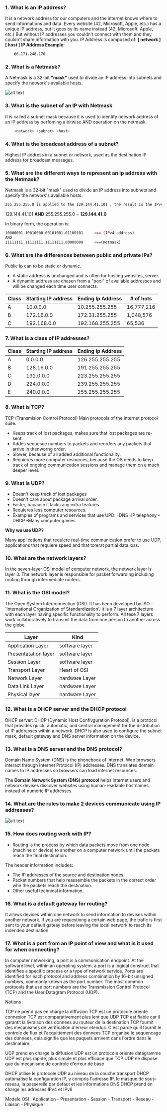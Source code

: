 ### 1. What is an IP address?
It is a network address for our computers and the internet knows where to send informations and data.
Every website (42, Microsoft, Apple, etc.) has a unique IP address, but it goes by its name instead (42, Microsoft, Apple, etc.) But without IP addresses you couldn't connect with them and they couldn't share information with you.
IP Address is composed of:  **[ network  ]  [ host  ]**
**IP Address Example:**
```bash
	66.171.248.170
```

### 2. What is a Netmask?
A Netmask is a 32-bit **"mask"** used to divide an IP address into subnets and specify the network's available hosts.

![alt text](imgs/masks_list.png)

### 3. What is the subnet of an IP with Netmask
It is called a subnet mask because it is used to identify network address of an IP address by perfoming a bitwise AND operation on the netmask.
```bash
	<network> <subnet> <host>
```

### 4. What is the broadcast address of a subnet?
Highest IP address in a subnet or network, used as the destination IP address for broadcast messages.

### 5. What are the different ways to represent an ip address with the Netmask?

Netmask is a 32-bit "mask" used to divide an IP address into subnets and specify the network's available hosts.

```bash
255.255.255.0 is applied to the 129.144.41.101 , the result is the IPv4 address of 129.144.41.0
```
129.144.41.101 **AND** 255.255.255.0 = **129.144.41.0**

In binary form, the operation is:

```bash
10000001.10010000.00101001.01100101		<== (IPv4 address)
AND
11111111.11111111.11111111.00000000		<==(netmask)
```

### 6. What are the differences between public and private IPs?

Public Ip  can to be static or dynamic.
 - A static address is unchanged and is often for hosting websites, server.
 - A dynamic address are chasen from a "pool" of available addresses and will be changed each time user connects.

| Class	|  Starting IP address	| Ending Ip Address|  # of hots | 
--------|-----------------------|------------------|------------| 
|  A 	| 10.0.0.0		| 10.255.255.255   | 16,777,216 |
|  B 	| 172.16.0.0		| 172.31.255.255   | 1,048,576  |
|  C 	| 192.168.0.0		| 192.168.255.255  | 65,536     |


### 7. What is a class of IP addresses?

| Class	|  Starting IP address	| Ending Ip Address|
--------|-----------------------|------------------|
|  A 	| 0.0.0.0		| 126.255.255.255   |
|  B 	| 128.16.0.0		| 191.255.255.255   |
|  C 	| 192.0.0.0		| 223.255.255.255  |
|  D 	| 224.0.0.0		| 239.255.255.255   |
|  E 	| 240.0.0.0		| 255.255.255.255   |

### 8. What is TCP?

TCP (Transmision Control Protocol)
Main protocols of the internet protocol suite.

- Keeps track of lost packages, makes sure that lost packages are re-sent.
- Addes sequesce numbers to packets and reorders any packets that arrive in thenworng order.
- Slower, because of all added additional functionality.
- Requieres more computer resources, because the OS needs to keep track of ongoing communication sessions and manage them on a much deeper level.

### 9. What is UDP?

- Doesn't keep track of lost packages
- Doesn't care about package arrival order.
- Faster, bacause it lacks any extra features.
- Requieres less computer resources.
- Examples of programs and services that use UPD:
	-DNS
	-IP telephony
	-DHCP
	-Many computer games

**Why we use UDP?**

Many applications that requiere real-time communication prefer to use UDP, applications that requiere speed and that torerat partial data loss.

### 10. What are the network layers?

In the seven-layer OSI model of computer network, the network layer is layer 3. The network layer is responsible for packet forwarding including routing through intermediate routers.

### 11. What is the OSI model?

The Open System Interconnection (OSI). It has been developed by ISO - 'International Organization of Standardization'. It is a 7 layer architecture with each layer having specific functionality to perform. All tese 7 layers work collaboratively to transmit the data from one person to another across the globe.

 | Layer		| Kind	         |
 |----------------------|----------------|
 | Application Layer	| software layer |
 | Presentatation layer	| software layer |
 | Session Layer	| software layer |
 | Transport Layer	| Heart of OSI   |
 | Network Layer	| hardware Layer |
 | Data Link Layer	| hardware Layer |
 | Physical layer	| hardware Layer |


### 12. What is a DHCP server and the DHCP protocol
 
 DHCP server: DHCP (Dynamic Host Confivguration Protocol), is a protocol that provides quick, automatic, and central management for the distribution of IP addresses within a network. DHCP is also used to configure  the subnet mask, default gateway and DNS server information on the device.

### 13. What is a DNS server and the DNS protocol?

Domain Name System (DNS) is the phonebook of internet. Web browsers interact through Internet Protocol (IP) addresses. DNS translates domain names to IP addresses so browsers can load internet resources.

The **Domain Network System (DNS) protocol** helps internet users and network devises discover websites using human-readable hostnames, instead of  numeric IP addresses.

### 14. What are the rules to make 2 devices communicate using IP addresses?

![alt text](imgs/process.png)

### 15. How does routing work with IP?

- Routing is the process by which data packets move from one node (machine or device) to another on a computer network until the packets reach the final destination.

The header information includes:
- The IP addresses of the source and destination nodes.
- Packet numbers that help reassemble the packets in the correct order whe  the packets reach the destination. 
- Other useful technical information.

### 16. What is a default gateway for routing?

 It allows devices within one network to send information to devises within another network. If you are requestiong a certain web page, the trafic is first sent to your default gateay before leaving the local network to reach its indended destination.

### 17. What is a port from an IP point of view and what is it used for when connecting?

In computer networking, a port is a communication endpoint. At the software level, within an operating system, a port is a logical construct that identifies a specific process or a type of network service. 
 Ports are identified for each protocol and address combination by 16-bit unsigned numbers, commonly known as the port number. The most common protocols that use port numbers are the Transmission Control Protocol (TCP) and the User Datagram Protocol (UDP).



Notions :

TCP ne prend pas en charge la diffusion
TCP est un protocole oriente connexion
TCP est comparativement plus lent que UDP
TCP est fiable car il garantit la livraison des donnees au routeur de la destination
TCP fournit des mecanismes de verification d'erreur etendus. C'est parce qu'il fournit le controle de flux et l'acquittement des donnees
TCP organise le sequencage des donnees, cela signifie que les paquets arrivent dans l'ordre dans le destinataire

UDP prend en charge la diffusion
UDP est un protocole oriente datagramme
UDP est plus rapide, plus simple et plus efficace que TCP
UDP ne dispose que du mecanisme de controle d'erreur de base

DHCP utilise le protocole UDP au niveau de la couche transport
DHCP automatise la configuration IP, y compris l'adresse IP, le masque de sous-reseau, la passerelle par defaut et les informations DNS
DHCP prend en charge les adresses IPv4 et IPv6

Modele OSI : Application - Presentation - Session - Transport - Reseau - Liaison - Physique
